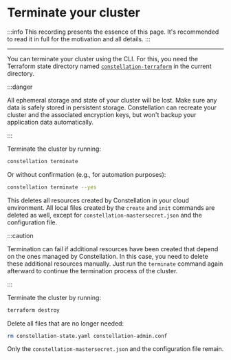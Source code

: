 # Terminate your cluster

:::info
This recording presents the essence of this page. It's recommended to read it in full for the motivation and all details.
:::

<AsciinemaWidget src="/constellation/assets/terminate-cluster.cast" rows="20" cols="112" idleTimeLimit="3" preload="true" theme="edgeless" />

---

You can terminate your cluster using the CLI. For this, you need the Terraform state directory named [`constellation-terraform`](../reference/terraform.md) in the current directory.

:::danger

All ephemeral storage and state of your cluster will be lost. Make sure any data is safely stored in persistent storage. Constellation can recreate your cluster and the associated encryption keys, but won't  backup your application data automatically.

:::

<tabs groupId="provider">
<tabItem value="cli" label="CLI">
Terminate the cluster by running:

```bash
constellation terminate
```

Or without confirmation (e.g., for automation purposes):

```bash
constellation terminate --yes
```

This deletes all resources created by Constellation in your cloud environment.
All local files created by the `create` and `init` commands are deleted as well, except for `constellation-mastersecret.json` and the configuration file.

:::caution

Termination can fail if additional resources have been created that depend on the ones managed by Constellation. In this case, you need to delete these additional
resources manually. Just run the `terminate` command again afterward to continue the termination process of the cluster.

:::

</tabItem>
<tabItem value="terraform" label="Terraform">
Terminate the cluster by running:

```bash
terraform destroy
```

Delete all files that are no longer needed:

```bash
rm constellation-state.yaml constellation-admin.conf
```

Only the `constellation-mastersecret.json` and the configuration file remain.

</tabItem>
</tabs>
